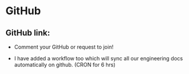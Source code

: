 # GitHub

## GitHub link:


- Comment your GitHub or request to join! 

- I have added a workflow too which will sync all our engineering docs automatically on github. (CRON for 6 hrs)